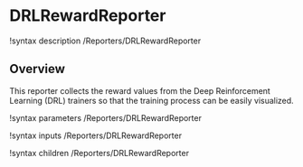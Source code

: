 # DRLRewardReporter

!syntax description /Reporters/DRLRewardReporter

## Overview

This reporter collects the reward values from the Deep Reinforcement Learning (DRL) trainers 
so that the training process can be easily visualized.

!syntax parameters /Reporters/DRLRewardReporter

!syntax inputs /Reporters/DRLRewardReporter

!syntax children /Reporters/DRLRewardReporter
